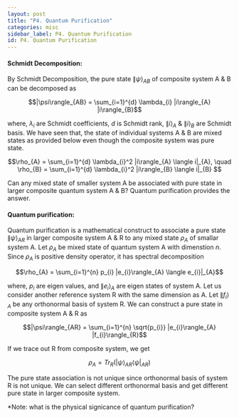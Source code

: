 ```yaml
---
layout: post
title: "P4. Quantum Purification"
categories: misc
sidebar_label: P4. Quantum Purification
id: P4. Quantum Purification
---
```


#### **Schmidt Decomposition:**
By Schmidt Decomposition, the pure state $\|\psi\rangle_{AB}$ of composite system A & B can be decomposed as

$$|\psi\rangle_{AB} = \sum_{i=1}^{d} \lambda_{i} |i\rangle_{A} |i\rangle_{B}$$

where, $\lambda_{i}$ are Schmidt coefficients, $d$ is Schmidt rank, $\|i\rangle_{A}$ & $\|i\rangle_{B}$ are Schmidt basis. We have seen that, the state of individual systems A & B are mixed states as provided below even though the composite system was pure state.

$$\rho_{A} = \sum_{i=1}^{d} \lambda_{i}^2 |i\rangle_{A} \langle i|_{A}, \quad \rho_{B} = \sum_{i=1}^{d} \lambda_{i}^2 |i\rangle_{B} \langle i|_{B} $$

Can any mixed state of smaller system A be associated with pure state in larger composite quantum system A & B? Quantum purification provides the answer.  

#### **Quantum purification:**

Quantum purification is a mathematical construct to associate a pure state $\|\psi\rangle_{AR}$ in larger composite system A & R to any mixed state $\rho_{A}$ of smallar system A. Let $\rho_{A}$ be mixed state of quantum system A with dimenstion $n$. Since $\rho_{A}$ is positive density operator, it has spectral decomposition

$$\rho_{A} = \sum_{i=1}^{n} p_{i} |e_{i}\rangle_{A} \langle e_{i}|_{A}$$

where, $p_{i}$ are eigen values, and $\|e_{i}\rangle_{A}$ are eigen states of system A. Let us consider another reference system R with the same dimension as A. Let $\|f_{i}\rangle_{A}$ be any orthonormal basis of system R. We can construct a pure state in composite system A & R as

$$|\psi\rangle_{AR} = \sum_{i=1}^{n} \sqrt{p_{i}} |e_{i}\rangle_{A} |f_{i}\rangle_{R}$$

If we trace out R from composite system, we get

$$ \rho_{A} = Tr_R (|\psi\rangle_{AR} \langle \psi|_{AR} ) $$

The pure state association is not unique since orthonormal basis of system R is not unique. We can select different orthonormal basis and get different pure state in larger composite system.

*Note: what is the physical signicance of quantum purification?
